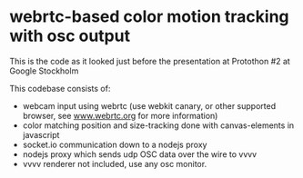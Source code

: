 # webrtc-based color motion tracking with osc output

This is the code as it looked just before the presentation at Protothon #2 at Google Stockholm

This codebase consists of: 
+ webcam input using webrtc (use webkit canary, or other supported browser, see www.webrtc.org for more information)
+ color matching position and size-tracking done with canvas-elements in javascript
+ socket.io communication down to a nodejs proxy
+ nodejs proxy which sends udp OSC data over the wire to vvvv
+ vvvv renderer not included, use any osc monitor.


